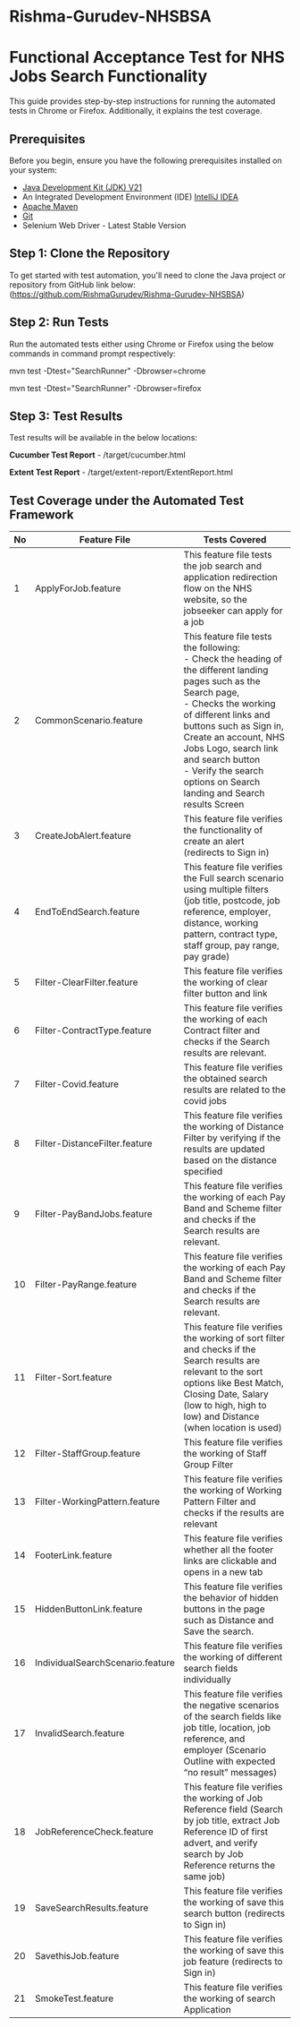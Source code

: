 # Rishma-Gurudev-NHSBSA
# Functional Acceptance Test for NHS Jobs Search Functionality

This guide provides step-by-step instructions for running the automated tests in Chrome or Firefox. Additionally, it explains the test coverage.

## Prerequisites

Before you begin, ensure you have the following prerequisites installed on your system:

- [Java Development Kit (JDK) V21](https://www.oracle.com/java/technologies/javase-downloads.html)
- An Integrated Development Environment (IDE) [IntelliJ IDEA](https://www.jetbrains.com/idea/)
- [Apache Maven](https://maven.apache.org/download.cgi)
- [Git](https://git-scm.com/downloads)
- Selenium Web Driver - Latest Stable Version

## Step 1: Clone the Repository

To get started with test automation, you'll need to clone the Java project or repository from GitHub link below: (https://github.com/RishmaGurudev/Rishma-Gurudev-NHSBSA)

## Step 2:  Run Tests
Run the automated tests either using Chrome or Firefox using the below commands in command prompt respectively:


mvn test -Dtest="SearchRunner" -Dbrowser=chrome

mvn test -Dtest="SearchRunner" -Dbrowser=firefox

## Step 3: Test Results

Test results will be available in the below locations:

**Cucumber Test Report** - /target/cucumber.html

**Extent Test Report** - /target/extent-report/ExtentReport.html


## Test Coverage under the Automated Test Framework

| No | Feature File | Tests Covered |
|----|--------------|---------------|
| 1  | ApplyForJob.feature | This feature file tests the job search and application redirection flow on the NHS website, so the jobseeker can apply for a job |
| 2  | CommonScenario.feature | This feature file tests the following:<br> - Check the heading of the different landing pages such as the Search page,<br> - Checks the working of different links and buttons such as Sign in, Create an account, NHS Jobs Logo, search link and search button<br> - Verify the search options on Search landing and Search results Screen |
| 3  | CreateJobAlert.feature | This feature file verifies the functionality of create an alert (redirects to Sign in) |
| 4  | EndToEndSearch.feature | This feature file verifies the Full search scenario using multiple filters (job title, postcode, job reference, employer, distance, working pattern, contract type, staff group, pay range, pay grade) |
| 5  | Filter-ClearFilter.feature | This feature file verifies the working of clear filter button and link |
| 6  | Filter-ContractType.feature | This feature file verifies the working of each Contract filter and checks if the Search results are relevant. |
| 7  | Filter-Covid.feature | This feature file verifies the obtained search results are related to the covid jobs |
| 8  | Filter-DistanceFilter.feature | This feature file verifies the working of Distance Filter by verifying if the results are updated based on the distance specified |
| 9  | Filter-PayBandJobs.feature | This feature file verifies the working of each Pay Band and Scheme filter and checks if the Search results are relevant. |
| 10 | Filter-PayRange.feature | This feature file verifies the working of each Pay Band and Scheme filter and checks if the Search results are relevant. |
| 11 | Filter-Sort.feature | This feature file verifies the working of sort filter and checks if the Search results are relevant to the sort options like Best Match, Closing Date, Salary (low to high, high to low) and Distance (when location is used) |
| 12 | Filter-StaffGroup.feature | This feature file verifies the working of Staff Group Filter |
| 13 | Filter-WorkingPattern.feature | This feature file verifies the working of Working Pattern Filter and checks if the results are relevant |
| 14 | FooterLink.feature | This feature file verifies whether all the footer links are clickable and opens in a new tab |
| 15 | HiddenButtonLink.feature | This feature file verifies the behavior of hidden buttons in the page such as Distance and Save the search. |
| 16 | IndividualSearchScenario.feature | This feature file verifies the working of different search fields individually |
| 17 | InvalidSearch.feature | This feature file verifies the negative scenarios of the search fields like job title, location, job reference, and employer (Scenario Outline with expected “no result” messages) |
| 18 | JobReferenceCheck.feature | This feature file verifies the working of Job Reference field (Search by job title, extract Job Reference ID of first advert, and verify search by Job Reference returns the same job) |
| 19 | SaveSearchResults.feature | This feature file verifies the working of save this search button (redirects to Sign in) |
| 20 | SavethisJob.feature | This feature file verifies the working of save this job feature (redirects to Sign in) |
| 21 | SmokeTest.feature | This feature file verifies the working of search Application |
